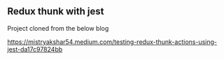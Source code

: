## Redux thunk with jest

Project cloned from the below blog

https://mistryakshar54.medium.com/testing-redux-thunk-actions-using-jest-da17c97824bb
